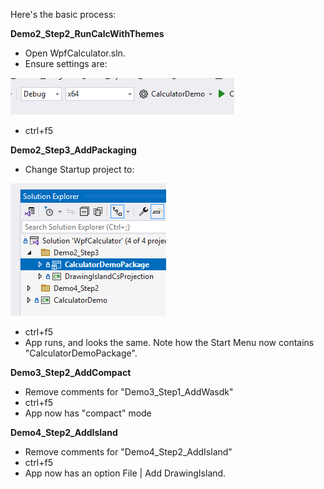
Here's the basic process:

**Demo2_Step2_RunCalcWithThemes**
* Open WpfCalculator.sln.
* Ensure settings are: 

![alt text](img/image.png)

* ctrl+f5

**Demo2_Step3_AddPackaging**
* Change Startup project to:

![alt text](img/image-1.png)

* ctrl+f5
* App runs, and looks the same.  Note how the Start Menu now contains "CalculatorDemoPackage".

**Demo3_Step2_AddCompact**
* Remove comments for "Demo3_Step1_AddWasdk"
* ctrl+f5
* App now has "compact" mode

**Demo4_Step2_AddIsland**
* Remove comments for "Demo4_Step2_AddIsland"
* ctrl+f5
* App now has an option File | Add DrawingIsland.



